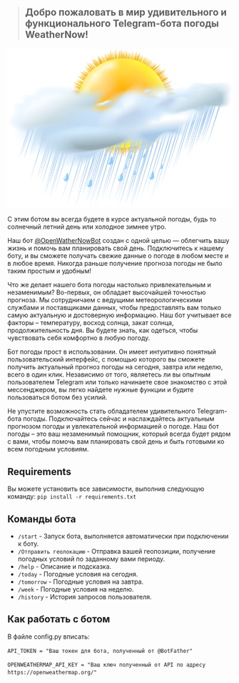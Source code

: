 >## Добро пожаловать в мир удивительного и функционального Telegram-бота погоды WeatherNow! 

![d1536634.png](d1536634.png)

С этим ботом вы всегда будете в курсе актуальной погоды, будь то солнечный летний день или холодное зимнее утро. 

Наш бот [@OpenWatherNowBot](https://t.me/OpenWatherNowBot) создан с одной целью — облегчить вашу жизнь и помочь 
вам планировать свой день. Подключитесь к нашему боту, и вы сможете получать свежие данные о погоде в любом месте 
и в любое время. Никогда раньше получение прогноза погоды не было таким простым и удобным!

Что же делает нашего бота погоды настолько привлекательным и незаменимым? Во-первых, он обладает высочайшей 
точностью прогноза. Мы сотрудничаем с ведущими метеорологическими службами и поставщиками данных, чтобы 
предоставлять вам только самую актуальную и достоверную информацию. Наш бот учитывает все факторы – температуру, 
восход солнца, закат солнца, продолжительность дня. Вы будете знать, как одеться, чтобы 
чувствовать себя комфортно в любую погоду.

Бот погоды прост в использовании. Он имеет интуитивно понятный пользовательский интерфейс, с помощью 
которого вы сможете получить актуальный прогноз погоды на сегодня, завтра или неделю, всего в один клик. 
Независимо от того, являетесь ли вы опытным пользователем Telegram или только начинаете свое знакомство 
с этой мессенджером, вы легко найдете нужные функции и будите пользоваться ботом без усилий.

Не упустите возможность стать обладателем удивительного Telegram-бота погоды. Подключайтесь сейчас и наслаждайтесь 
актуальным прогнозом погоды и увлекательной информацией о погоде. 
Наш бот погоды – это ваш незаменимый помощник, который всегда будет рядом с вами, чтобы помочь вам планировать 
свой день и быть готовыми ко всем погодным условиям.

## Requirements

Вы можете установить все зависимости, выполнив следующую команду: `pip install -r requirements.txt`

## Команды бота

- `/start` - Запуск бота, выполняется автоматически при подключении к боту.
- `/Отправить геолокацию` - Отправка вашей геопозиции, получение погодных условий по заданному вами периоду.
- `/help` - Описание и подсказка.
- `/today` - Погодные условия на сегодня.
- `/tomorrow` - Погодные условия на завтра.
- `/week` - Погодные условия на неделю.
- `/history` - История запросов пользователя.


## Как работать с ботом

В файле config.py вписать:

`API_TOKEN = "Ваш токен для бота, полученный от @BotFather"`

`OPENWEATHERMAP_API_KEY = "Ваш ключ полученный от API по адресу https://openweathermap.org/"`
